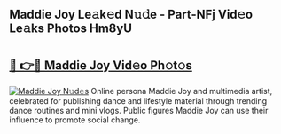 ## Maddie Joy Le𝚊k𝚎d N𝚞𝚍e - Part-NFj Vid𝚎o Le𝚊ks Photos Hm8yU

# <h2><a href="http://fbbwxda.evod.top/?m=Maddie+Joy">🔗 👉🔴 Maddie Joy Vid𝚎o Ph𝚘t𝚘s</a></h2>

[![Maddie Joy N𝚞d𝚎s](https://i.imgur.com/8V9OHl7.gif)](http://fbbwxda.evod.top/?m=Maddie+Joy)
Online persona Maddie Joy and multimedia artist, celebrated for publishing dance and lifestyle material through trending dance routines and mini vlogs. Public figures Maddie Joy can use their influence to promote social change. 
